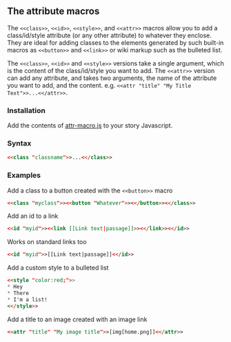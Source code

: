 ## The attribute macros ##

The `<<class>>`, `<<id>>`, `<<style>>`, and `<<attr>>` macros allow you to add a class/id/style attribute (or any other attribute) to whatever they enclose. They are ideal for adding classes to the elements generated by such built-in macros as `<<button>>` and `<<link>>` or wiki markup such as the bulleted list.

The `<<class>>`, `<<id>>` and `<<style>>` versions take a single argument, which is the content of the class/id/style you want to add. The `<<attr>>` version can add any attribute, and takes two arguments, the name of the attribute you want to add, and the content. e.g. `<<attr "title" "My Title Text">>...<</attr>>`.

### Installation ###

Add the contents of [attr-macro.js](attr-macro.js) to your story Javascript.

### Syntax ###

```html
<<class "classname">>...<</class>>
```

### Examples ###

Add a class to a button created with the `<<button>>` macro
```html
<<class "myclass">><<button "Whatever">><</button>><</class>>
```

Add an id to a link
```html
<<id "myid">><<link [[Link text|passage]]>><</link>><</id>>
```
Works on standard links too
```html
<<id "myid">>[[Link text|passage]]<</id>>
```

Add a custom style to a bulleted list
```html
<<style "color:red;">>
* Hey
* There
* I'm a list!
<</style>>
```

Add a title to an image created with an image link
```html
<<attr "title" "My image title">>[img[home.png]]<</attr>>
```